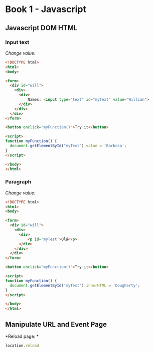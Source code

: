 # Book 1 - Javascript

## Javascript DOM HTML

### Input text
*Change value:*
```html
<!DOCTYPE html>
<html>
<body>

<form>
  <div id="will">
    <div>
      <div>
      	  Names: <input type="text" id="myText" value="Willian">
      </div>
    </div>
  </div>
</form>

<button onclick="myFunction()">Try it</button>

<script>
function myFunction() { 
  document.getElementById("myText").value = 'Barbosa';
}
</script>

</body>
</html>

```

### Paragraph
*Change value:*
```html
<!DOCTYPE html>
<html>
<body>

<form>
  <div id="will">
    <div>
      <div>
          <p id='myTest'>Olá</p>
      </div>
    </div>
  </div>
</form>

<button onclick="myFunction()">Try it</button>

<script>
function myFunction() { 
  document.getElementById('myTest').innerHTML = 'Dougherty';
}
</script>

</body>
</html>
```

## Manipulate URL and Event Page
*Reload page: *
```javascript
location.reload
```

